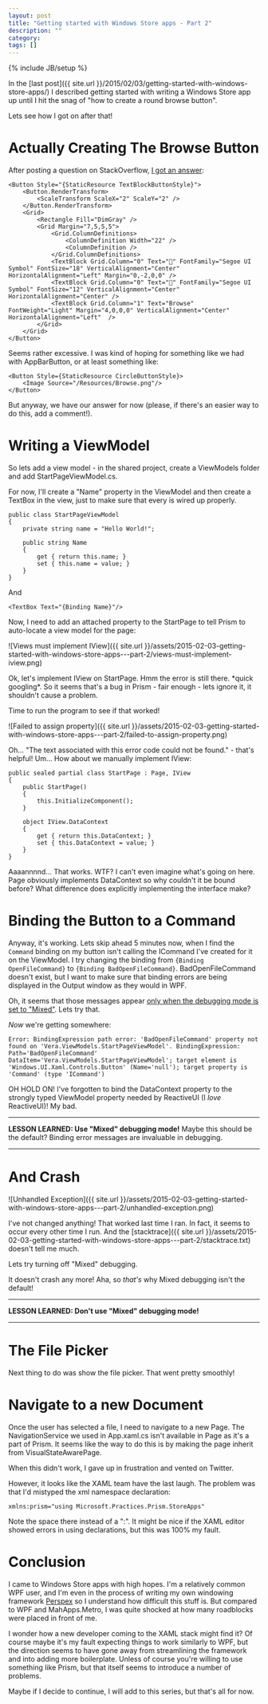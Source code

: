 ```yaml
---
layout: post
title: "Getting started with Windows Store apps - Part 2"
description: ""
category: 
tags: []
---
```

{% include JB/setup %}

In the [last post]({{ site.url }}/2015/02/03/getting-started-with-windows-store-apps/) I described 
getting started with writing a Windows Store app up until I hit the snag of "how to create a round 
browse button".

Lets see how I got on after that!

# Actually Creating The Browse Button

After posting a question on StackOverflow, [I got an answer](http://stackoverflow.com/a/28289658/6448):

	<Button Style="{StaticResource TextBlockButtonStyle}">
	    <Button.RenderTransform>
	        <ScaleTransform ScaleX="2" ScaleY="2" />
	    </Button.RenderTransform>
	    <Grid>
	        <Rectangle Fill="DimGray" />
	        <Grid Margin="7,5,5,5">
	            <Grid.ColumnDefinitions>
	                <ColumnDefinition Width="22" />
	                <ColumnDefinition />
	            </Grid.ColumnDefinitions>
	            <TextBlock Grid.Column="0" Text="" FontFamily="Segoe UI Symbol" FontSize="18" VerticalAlignment="Center" HorizontalAlignment="Left" Margin="0,-2,0,0" />
	            <TextBlock Grid.Column="0" Text="" FontFamily="Segoe UI Symbol" FontSize="12" VerticalAlignment="Center" HorizontalAlignment="Center" />
	            <TextBlock Grid.Column="1" Text="Browse" FontWeight="Light" Margin="4,0,0,0" VerticalAlignment="Center" HorizontalAlignment="Left"  />
	        </Grid>
	    </Grid>
	</Button>
 
Seems rather excessive. I was kind of hoping for something like we had with AppBarButton, or at 
least something like:

	<Button Style={StaticResource CircleButtonStyle}>
        <Image Source="/Resources/Browse.png"/>
    </Button>

But anyway, we have our answer for now (please, if there's an easier way to do this, add a 
comment!).

# Writing a ViewModel

So lets add a view model - in the shared project, create a ViewModels folder and add 
StartPageViewModel.cs.

For now, I'll create a "Name" property in the ViewModel and then create a TextBox in the view, just 
to make sure that every is wired up properly.

    public class StartPageViewModel
    {
        private string name = "Hello World!";

        public string Name
        {
            get { return this.name; }
            set { this.name = value; }
        }
	}

And

    <TextBox Text="{Binding Name}"/>

Now, I need to add an attached property to the StartPage to tell Prism to auto-locate a view model
for the page:

![Views must implement IView]({{ site.url }}/assets/2015-02-03-getting-started-with-windows-store-apps---part-2/views-must-implement-iview.png)

Ok, let's implement IView on StartPage. Hmm the error is still there. \*quick googling\*. So it
seems that's a bug in Prism - fair enough - lets ignore it, it shouldn't cause a problem.

Time to run the program to see if that worked!

![Failed to assign property]({{ site.url }}/assets/2015-02-03-getting-started-with-windows-store-apps---part-2/failed-to-assign-property.png)

Oh... "The text associated with this error code could not be found." - that's helpful! Um... How 
about we manually implement IView:

    public sealed partial class StartPage : Page, IView
    {
        public StartPage()
        {
            this.InitializeComponent();
        }

        object IView.DataContext
        {
            get { return this.DataContext; }
            set { this.DataContext = value; }
        }
    }

Aaaannnnd... That works. WTF? I can't even imagine what's going on here. Page obviously implements
DataContext so why couldn't it be bound before? What difference does explicitly implementing the 
interface make?

# Binding the Button to a Command

Anyway, it's working. Lets skip ahead 5 minutes now, when I find the `Command` binding on 
my button isn't calling the ICommand I've created for it on the ViewModel. I try changing the 
binding from `{Binding OpenFileCommand}` to `{Binding BadOpenFileCommand}`. BadOpenFileCommand 
doesn't exist, but I want to make sure that binding errors are being displayed in the Output window 
as they would in WPF.      

Oh, it seems that those messages appear [only when the debugging mode is set to "Mixed"](https://msdn.microsoft.com/en-us/library/windows/apps/windows.ui.xaml.debugsettings.isbindingtracingenabled).
Lets try that. 

*Now* we're getting somewhere:

    Error: BindingExpression path error: 'BadOpenFileCommand' property not found on 'Vera.ViewModels.StartPageViewModel'. BindingExpression: Path='BadOpenFileCommand' DataItem='Vera.ViewModels.StartPageViewModel'; target element is 'Windows.UI.Xaml.Controls.Button' (Name='null'); target property is 'Command' (type 'ICommand')

OH HOLD ON! I've forgotten to bind the DataContext property to the strongly typed ViewModel property 
needed by ReactiveUI (I *love* ReactiveUI)! My bad.

----------

**LESSON LEARNED: Use "Mixed" debugging mode!** Maybe this should be the default? Binding error
messages are invaluable in debugging.

----------
 
# And Crash 

![Unhandled Exception]({{ site.url }}/assets/2015-02-03-getting-started-with-windows-store-apps---part-2/unhandled-exception.png)

I've not changed anything! That worked last time I ran. In fact, it seems to occur every other 
time I run. And the [stacktrace]({{ site.url }}/assets/2015-02-03-getting-started-with-windows-store-apps---part-2/stacktrace.txt) doesn't tell me much. 

Lets try turning off "Mixed" debugging.

It doesn't crash any more! Aha, so *that's* why Mixed debugging isn't the default!

----------

**LESSON LEARNED: Don't use "Mixed" debugging mode!**

----------

# The File Picker

Next thing to do was show the file picker. That went pretty smoothly!

# Navigate to a new Document

Once the user has selected a file, I need to navigate to a new Page. The NavigationService we used
in App.xaml.cs isn't available in Page as it's a part of Prism. It seems like the way to
do this is by making the page inherit from VisualStateAwarePage.

When this didn't work, I gave up in frustration and vented on Twitter. 

However, it looks like the XAML team have the last laugh. The problem was that I'd mistyped the 
xml namespace declaration:

    xmlns:prism="using Microsoft.Practices.Prism.StoreApps"

Note the space there instead of a ":". It might be nice if the XAML editor showed errors in using
declarations, but this was 100% my fault.

# Conclusion

I came to Windows Store apps with high hopes. I'm a relatively common WPF user, and I'm even in the 
process of writing my own windowing framework [Perspex](https://github.com/grokys/Perspex/) so I 
understand how difficult this stuff is. But compared to WPF and MahApps.Metro, I was quite shocked 
at how many roadblocks were placed in front of me. 

I wonder how a new developer coming to the XAML stack might find it? Of course maybe it's my fault 
expecting things to work similarly to WPF, but the direction seems to have gone away from 
streamlining the framework and into adding more boilerplate. Unless of course you're willing to use 
something like Prism, but that itself seems to introduce a number of problems.

Maybe if I decide to continue, I will add to this series, but that's all for now. 